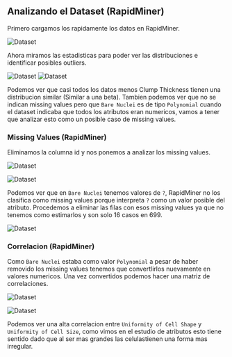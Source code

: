 


<!-- Correlacion en mitosis? -->
## Analizando el Dataset (RapidMiner)

Primero cargamos los rapidamente los datos en RapidMiner.

![Dataset](./1_src/img/rapidminer_load.png)

Ahora miramos las estadisticas para poder ver las distribuciones e identificar posibles outliers.

![Dataset](./1_src/img/stats_1.png)
![Dataset](./1_src/img/stats_2.png)

Podemos ver que casi todos los datos menos Clump Thickness tienen una distribucion similar (Similar a una beta).
Tambien podemos ver que no se indican missing values pero que `Bare Nuclei` es de tipo `Polynomial` cuando el dataset indicaba que todos los atributos eran numericos, vamos a tener que analizar esto como un posible caso de missing values.

### Missing Values (RapidMiner)

Eliminamos la columna id y nos ponemos a analizar los missing values.

![Dataset](./1_src/img/rapidminer_missing_1.png)

![Dataset](./1_src/img/rapidminer_missing_2.png)

Podemos ver que en `Bare Nuclei` tenemos valores de `?`, RapidMiner no los clasifica como missing values porque interpreta `?` como un valor posible del atributo. Procedemos a eliminar las filas con esos missing values ya que no tenemos como estimarlos y son solo 16 casos en 699.

![Dataset](./1_src/img/rapidminer_missing_3.png)

### Correlacion (RapidMiner)

Como `Bare Nuclei` estaba como valor `Polynomial` a pesar de haber removido los missing values tenemos que convertlirlos nuevamente en valores numericos. Una vez convertidos podemos hacer una matriz de correlaciones.

![Dataset](./1_src/img/rapidminer_corr_1.png)

![Dataset](./1_src/img/rapidminer_corr_2.png)

Podemos ver una alta correlacion entre `Uniformity of Cell Shape` y `Uniformity of Cell Size`, como vimos en el estudio de atributos esto tiene sentido dado que al ser mas grandes las celulastienen una forma mas irregular.



